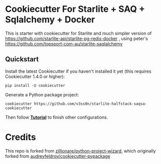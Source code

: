 # Cookiecutter For Starlite + SAQ + Sqlalchemy + Docker

This is starter with cookiecutter for Starlite and much simpler version of <https://github.com/starlite-api/starlite-pg-redis-docker> , using peter's <https://github.com/topsport-com-au/starlite-saqlalchemy>

## Quickstart

Install the latest Cookiecutter if you haven't installed it yet (this requires Cookiecutter 1.4.0 or higher):

```
pip install -U cookiecutter
```

Generate a Python package project:

```
cookiecutter https://github.com/v3ss0n/starlite-halfstack-saqsa-cookiecutter
```

Then follow **[Tutorial](docs/tutorial.md)** to finish other configurations.

# Credits

This repo is forked from [zillionare/python-project-wizard](https://github.com/zillionare/python-project-wizard), which originally forked from [audreyfeldroy/cookiecutter-pypackage](https://github.com/audreyfeldroy/cookiecutter-pypackage)
